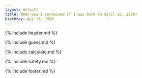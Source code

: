 ```yaml
---
layout: default
title: When was I conceived if I was born on April 15, 1900?
birthday: Apr 15, 1900
---
```


{% include header.md %}

{% include guess.md %}

{% include calculate.md %}

{% include safety.md %}

{% include footer.md %}



